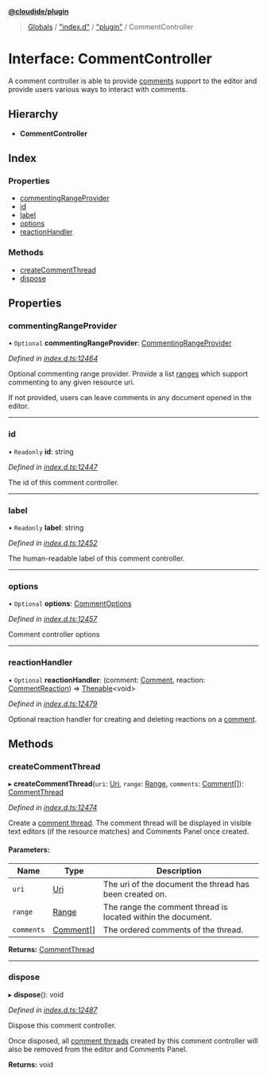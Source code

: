 **[@cloudide/plugin](../README.md)**

> [Globals](../README.md) / ["index.d"](../modules/_index_d_.md) / ["plugin"](../modules/_index_d_._plugin_.md) / CommentController

# Interface: CommentController

A comment controller is able to provide [comments](#CommentThread) support to the editor and
provide users various ways to interact with comments.

## Hierarchy

* **CommentController**

## Index

### Properties

* [commentingRangeProvider](_index_d_._plugin_.commentcontroller.md#commentingrangeprovider)
* [id](_index_d_._plugin_.commentcontroller.md#id)
* [label](_index_d_._plugin_.commentcontroller.md#label)
* [options](_index_d_._plugin_.commentcontroller.md#options)
* [reactionHandler](_index_d_._plugin_.commentcontroller.md#reactionhandler)

### Methods

* [createCommentThread](_index_d_._plugin_.commentcontroller.md#createcommentthread)
* [dispose](_index_d_._plugin_.commentcontroller.md#dispose)

## Properties

### commentingRangeProvider

• `Optional` **commentingRangeProvider**: [CommentingRangeProvider](_index_d_._plugin_.commentingrangeprovider.md)

*Defined in [index.d.ts:12464](https://github.com/shuyaqian/cloudide-plugin-api/blob/6d83fa1/index.d.ts#L12464)*

Optional commenting range provider. Provide a list [ranges](#Range) which support commenting to any given resource uri.

If not provided, users can leave comments in any document opened in the editor.

___

### id

• `Readonly` **id**: string

*Defined in [index.d.ts:12447](https://github.com/shuyaqian/cloudide-plugin-api/blob/6d83fa1/index.d.ts#L12447)*

The id of this comment controller.

___

### label

• `Readonly` **label**: string

*Defined in [index.d.ts:12452](https://github.com/shuyaqian/cloudide-plugin-api/blob/6d83fa1/index.d.ts#L12452)*

The human-readable label of this comment controller.

___

### options

• `Optional` **options**: [CommentOptions](_index_d_._plugin_.commentoptions.md)

*Defined in [index.d.ts:12457](https://github.com/shuyaqian/cloudide-plugin-api/blob/6d83fa1/index.d.ts#L12457)*

Comment controller options

___

### reactionHandler

• `Optional` **reactionHandler**: (comment: [Comment](_index_d_._plugin_.comment.md), reaction: [CommentReaction](_index_d_._plugin_.commentreaction.md)) => [Thenable](_index_d_.thenable.md)\<void>

*Defined in [index.d.ts:12479](https://github.com/shuyaqian/cloudide-plugin-api/blob/6d83fa1/index.d.ts#L12479)*

Optional reaction handler for creating and deleting reactions on a [comment](#Comment).

## Methods

### createCommentThread

▸ **createCommentThread**(`uri`: [Uri](../classes/_index_d_._plugin_.uri.md), `range`: [Range](../classes/_index_d_._plugin_.range.md), `comments`: [Comment](_index_d_._plugin_.comment.md)[]): [CommentThread](_index_d_._plugin_.commentthread.md)

*Defined in [index.d.ts:12474](https://github.com/shuyaqian/cloudide-plugin-api/blob/6d83fa1/index.d.ts#L12474)*

Create a [comment thread](#CommentThread). The comment thread will be displayed in visible text editors (if the resource matches)
and Comments Panel once created.

#### Parameters:

Name | Type | Description |
------ | ------ | ------ |
`uri` | [Uri](../classes/_index_d_._plugin_.uri.md) | The uri of the document the thread has been created on. |
`range` | [Range](../classes/_index_d_._plugin_.range.md) | The range the comment thread is located within the document. |
`comments` | [Comment](_index_d_._plugin_.comment.md)[] | The ordered comments of the thread.  |

**Returns:** [CommentThread](_index_d_._plugin_.commentthread.md)

___

### dispose

▸ **dispose**(): void

*Defined in [index.d.ts:12487](https://github.com/shuyaqian/cloudide-plugin-api/blob/6d83fa1/index.d.ts#L12487)*

Dispose this comment controller.

Once disposed, all [comment threads](#CommentThread) created by this comment controller will also be removed from the editor
and Comments Panel.

**Returns:** void
